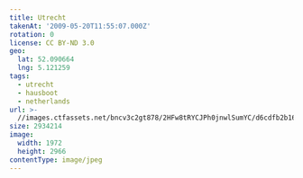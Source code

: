 ```yaml
---
title: Utrecht
takenAt: '2009-05-20T11:55:07.000Z'
rotation: 0
license: CC BY-ND 3.0
geo:
  lat: 52.090664
  lng: 5.121259
tags:
  - utrecht
  - hausboot
  - netherlands
url: >-
  //images.ctfassets.net/bncv3c2gt878/2HFw8tRYCJPh0jnwlSumYC/d6cdfb2b1631ae6f5e7edd997ae82980/utrecht_4369476843_o
size: 2934214
image:
  width: 1972
  height: 2966
contentType: image/jpeg
---
```


